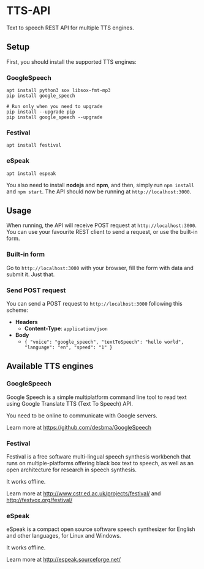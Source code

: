 # TTS-API

Text to speech REST API for multiple TTS engines.

## Setup

First, you should install the supported TTS engines:

### GoogleSpeech

```
apt install python3 sox libsox-fmt-mp3
pip install google_speech

# Run only when you need to upgrade
pip install --upgrade pip
pip install google_speech --upgrade
```

### Festival

```
apt install festival
```

### eSpeak

```
apt install espeak
```

You also need to install **nodejs** and **npm**, and then, simply run `npm install` and `npm start`.
The API should now be running at `http://localhost:3000`.

## Usage

When running, the API will receive POST request at `http://localhost:3000`.
You can use your favourite REST client to send a request, or use the built-in form.

### Built-in form

Go to `http://localhost:3000` with your browser, fill the form with data and submit it. Just that.

### Send POST request

You can send a POST request to `http://localhost:3000` following this scheme:

* **Headers**
	* **Content-Type**: `application/json`
* **Body**
	* `{ "voice": "google_speech", "textToSpeech": "hello world", "language": "en", "speed": "1" }`

## Available TTS engines

### GoogleSpeech

Google Speech is a simple multiplatform command line tool to read text using Google Translate TTS (Text To Speech) API.

You need to be online to communicate with Google servers.

Learn more at https://github.com/desbma/GoogleSpeech

### Festival

Festival is a free software multi-lingual speech synthesis workbench that runs on multiple-platforms offering black box text to speech, as well as an open architecture for research in speech synthesis.

It works offline.

Learn more at http://www.cstr.ed.ac.uk/projects/festival/ and http://festvox.org/festival/

### eSpeak

eSpeak is a compact open source software speech synthesizer for English and other languages, for Linux and Windows.

It works offline.

Learn more at http://espeak.sourceforge.net/
